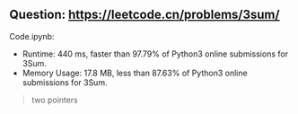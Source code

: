 ## Question: https://leetcode.cn/problems/3sum/

Code.ipynb:
* Runtime: 440 ms, faster than 97.79% of Python3 online submissions for 3Sum.
* Memory Usage: 17.8 MB, less than 87.63% of Python3 online submissions for 3Sum.
> two pointers
